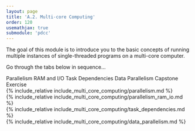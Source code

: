 ```yaml
---
layout: page
title: 'A.2. Multi-core Computing'
order: 120
usemathjax: true
submodule: 'pdcc'
---
```


The goal of this module is to introduce you to the basic concepts of running 
multiple instances of single-threaded programs on a multi-core computer.

Go through the tabs below in sequence...

<div class="ui pointing secondary menu">
  <a class="item " data-tab="first">Parallelism</a>
  <a class="item " data-tab="second">RAM and I/O</a>
  <a class="item " data-tab="third">Task Dependencies </a>
  <a class="item " data-tab="fourth">Data Parallelism</a>
  <a class="item " data-tab="fifth">Capstone Exercise</a>
</div>

<div markdown="1" class="ui tab segment active" data-tab="first">
  {% include_relative include_multi_core_computing/parallelism.md %}
</div>

<div markdown="1" class="ui tab segment" data-tab="second">
  {% include_relative include_multi_core_computing/parallelism_ram_io.md %}
</div>

<div markdown="1" class="ui tab segment" data-tab="third">
  {% include_relative include_multi_core_computing/task_dependencies.md %}
</div>

<div markdown="1" class="ui tab segment" data-tab="fourth">
  {% include_relative include_multi_core_computing/data_parallelism.md %}
</div>

<div markdown="1" class="ui tab segment" data-tab="fifth">
</div>

